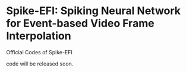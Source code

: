 # Spike-EFI: Spiking Neural Network for Event-based Video Frame Interpolation
Official Codes of Spike-EFI

code will be released soon.
